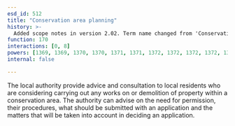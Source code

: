```yaml
---
esd_id: 512
title: "Conservation area planning"
history: >-
  Added scope notes in version 2.02. Term name changed from 'Conservation and urban design planning - conservation advice' to 'Planning - conservation advice' in version 3.00. Name changed to 'Conservation advice' in version 4.00.
function: 170
interactions: [0, 8]
powers: [1369, 1369, 1370, 1370, 1371, 1371, 1372, 1372, 1372, 1372, 1372, 2620, 2620, 2620]
internal: false

---
```


The local authority provide advice and consultation to local residents who are considering carrying out any works on or demolition of property within a conservation area. The authority can advise on the need for permission, their procedures, what should be submitted with an application and the matters that will be taken into account in deciding an application.

